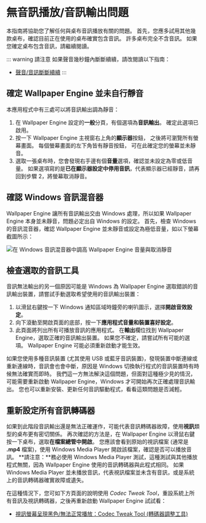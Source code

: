 # 無音訊播放/音訊輸出問題
本指南將協助您了解任何與桌布音訊播放有關的問題。 首先，您應多試用其他幾款桌布，確認目前正在使用的桌布確實包含音訊。 許多桌布完全不含音訊。 如果您確定桌布包含音訊，請繼續閱讀。

::: warning
請注意 如果聲音幾秒鐘內斷斷續續，請改閱讀以下指南：

* [聲音/音訊斷斷續續](/audio/intermittent)
:::

## 確定 Wallpaper Engine 並未自行靜音
本應用程式中有三處可以將音訊輸出調為靜音：

1. 在 Wallpaper Engine 設定的**一般**分頁，有個選項為**音訊輸出**。 確定此選項已啟用。
2. 按一下 Wallpaper Engine 主視窗右上角的**顯示器**按鈕， 之後將可瀏覽所有螢幕畫面。 每個螢幕畫面的左下角皆有靜音按鈕， 可在此確定您的螢幕並未靜音。
3. 選取一張桌布時，您會發現右手邊有個**音量**選項，確認並未設定為零或低音量。 如果選項寫的是**已在顯示器設定中停用音訊**，代表顯示器已經靜音，請再回到步驟 2，將螢幕取消靜音。

## 確認 Windows 音訊混音器
Wallpaper Engine 讓所有音訊輸出交由 Windows 處理，所以如果 Wallpaper Engine 本身並未靜音，問題必定出自 Windows 的設定。 首先，檢查 Windows 的音訊混音器，確認 Wallpaper Engine 並未靜音或設定為極低音量，如以下螢幕截圖所示：

![在 Windows 音訊混音器中調高 Wallpaper Engine 音量與取消靜音](./audiomixer.png)

## 檢查選取的音訊工具
音訊無法輸出的另一個原因可能是 Windows 為 Wallpaper Engine 選取錯誤的音訊輸出裝置，請嘗試手動選取希望使用的音訊輸出裝置：

1. 以滑鼠右鍵按一下 Windows 通知區域時鐘旁的喇叭圖示，選擇**開啟音效設定**。
2. 向下滾動至開啟頁面的底部，按一下**應用程式音量和裝置喜好設定**。
3. 此頁面將列出所有可播放音訊的應用程式。 在**輸出**欄位找到 Wallpaper Engine，選取正確的音訊輸出裝置。 如果您不確定，請嘗試所有可能的選項。 Wallpaper Engine 可能必須重新啟動才能生效。

如果您使用多種音訊裝置 (尤其使用 USB 或藍牙音訊裝置)，發現裝置中斷連線或重新連線時，音訊會也會中斷，原因是 Windows 切換執行程式的音訊裝置時有時候無法確實而即時。 我們這一方無法解決這個問題，但面對這種極少見的情況，可能需要重新啟動 Wallpaper Engine，Windows 才可開始再次正確處理音訊輸出。 您也可以重新安裝、更新任何音訊驅動程式，看看這類問題是否減輕。

## 重新設定所有音訊轉碼器

如果到此階段音訊輸出還是無法正確運作，可能代表音訊轉碼器故障，使用**視訊**類型的桌布更有密切關係。 再次確認的方法是，在 Wallpaper Engine 以滑鼠右鍵按一下桌布，選取**在檔案總管中開啟**。 您應該會看到原始的視訊檔案 (通常是 **.mp4** 檔案)，使用 Windows Media Player 開啟該檔案，確認是否可以播放音訊。 **請注意：**務必使用 Windows Media Player 測試，這種測試與其他播放程式無關，因為 Wallpaper Engine 使用的音訊轉碼器與此程式相同。 如果 Windows Media Player 並未播放音訊，代表視訊檔案並未含有音訊，或是系統上的音訊轉碼器確實故障或遺失。

在這種情況下，您可如下方頁面的說明使用 *Codec Tweak Tool*，重設系統上所有音訊及視訊轉碼器，之後再重新啟動 Wallpaper Engine 試試看：

* [視訊螢幕呈現黑色/無法正常播放：Codec Tweak Tool (轉碼器調整工具)](/noshow/notplaying.html#codec-tweak-tool)

